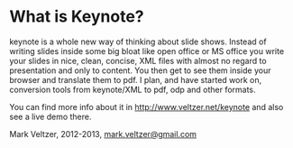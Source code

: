 What is Keynote?
================
keynote is a whole new way of thinking about slide shows.
Instead of writing slides inside some big bloat like open office
or MS office you write your slides in nice, clean, concise, XML files with
almost no regard to presentation and only to content.
You then get to see them inside your browser and translate them to pdf.
I plan, and have started work on, conversion tools from keynote/XML
to pdf, odp and other formats.

You can find more info about it in http://www.veltzer.net/keynote and also
see a live demo there.

Mark Veltzer, 2012-2013, mark.veltzer@gmail.com
